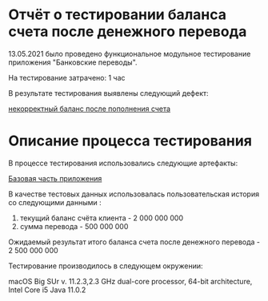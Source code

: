 # **Отчёт о тестировании баланса счета после денежного перевода**

13.05.2021 было проведено функциональное модульное тестирование приложения "Банковские переводы".

На тестирование затрачено: 1 час

В результате тестирования выявлены следующий дефект:

[некорректный баланс после пополнения счета](https://github.com/Art-Julia/MoneyTransfer/issues/1#issue-892664320)


# Описание процесса тестирования

В процессе тестирования использовались следующие артефакты:

[Базовая часть приложения](https://github.com/Art-Julia/MoneyTransfer/blob/dec9fd2e963e15b50c9f02dd5a128c7e3afd4289/src/main.java)

В качестве тестовых данных использовалась пользовательская история со следующими данными :

1. текущий баланс счёта клиента - 2 000 000 000
2. сумма перевода - 500 000 000

Ожидаемый результат итого баланса счета после денежного перевода - 2 500 000 000

Тестирование производилось в следующем окружении:

macOS Big SUr v. 11.2.3,2.3 GHz  dual-core processor, 64-bit architecture, Intel Core i5
Java 11.0.2
